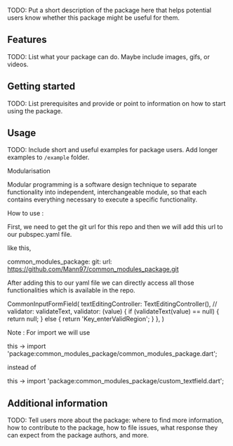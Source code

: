 <!--
This README describes the package. If you publish this package to pub.dev,
this README's contents appear on the landing page for your package.

For information about how to write a good package README, see the guide for
[writing package pages](https://dart.dev/guides/libraries/writing-package-pages).

For general information about developing packages, see the Dart guide for
[creating packages](https://dart.dev/guides/libraries/create-library-packages)
and the Flutter guide for
[developing packages and plugins](https://flutter.dev/developing-packages).
-->

TODO: Put a short description of the package here that helps potential users
know whether this package might be useful for them.

## Features

TODO: List what your package can do. Maybe include images, gifs, or videos.

## Getting started

TODO: List prerequisites and provide or point to information on how to
start using the package.

## Usage

TODO: Include short and useful examples for package users. Add longer examples
to `/example` folder.

Modularisation

Modular programming is a software design technique to separate functionality into independent, interchangeable module, so that each contains everything necessary to execute a specific functionality.

How to use :

First, we need to get the git url for this repo and then we will add this url to our pubspec.yaml file.

like this,

  common_modules_package:
    git:
      url: https://github.com/Mann97/common_modules_package.git
      
After adding this to our yaml file we can directly access all those functionalities which is available in the repo.

CommonInputFormField(
textEditingController: TextEditingController(),
// validator: validateText,
validator: (value) {
if (validateText(value) == null) {
return null;
} else {
return 'Key_enterValidRegion';
}
},
)

  
  Note : For import we will use 
  
  this -> import 'package:common_modules_package/common_modules_package.dart';
  
  instead of
  
  this -> import 'package:common_modules_package/custom_textfield.dart'; 

## Additional information

TODO: Tell users more about the package: where to find more information, how to
contribute to the package, how to file issues, what response they can expect
from the package authors, and more.
